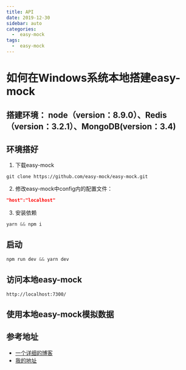 ```yaml
---
title: API
date: 2019-12-30
sidebar: auto
categories:
  -  easy-mock
tags:
  -  easy-mock
---
```

# 如何在Windows系统本地搭建easy-mock

## 搭建环境： node（version：8.9.0）、Redis（version：3.2.1）、MongoDB(version：3.4)

## 环境搭好
1. 下载easy-mock
```git
git clone https://github.com/easy-mock/easy-mock.git
```
2. 修改easy-mock中config内的配置文件：
```json
"host":"localhost"
```
3. 安装依赖
```js
yarn && npm i
```
## 启动
```js
npm run dev && yarn dev
```
## 访问本地easy-mock
```http
http://localhost:7300/
```
## 使用本地easy-mock模拟数据

## 参考地址
- [一个详细的博客](https://blog.csdn.net/qq_43646524/article/details/105160041)
- [我的地址](https://gitee.com/wj199624/easy-mock)

